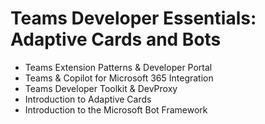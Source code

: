 # Teams Developer Essentials: Adaptive Cards and Bots

- Teams Extension Patterns & Developer Portal
- Teams & Copilot for Microsoft 365 Integration 
- Teams Developer Toolkit & DevProxy
- Introduction to Adaptive Cards
- Introduction to the Microsoft Bot Framework